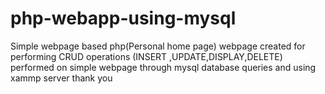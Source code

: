 # php-webapp-using-mysql
Simple webpage based php(Personal home page) webpage created for performing CRUD operations (INSERT ,UPDATE,DISPLAY,DELETE) performed on simple webpage through mysql database queries and using xammp server thank you  
